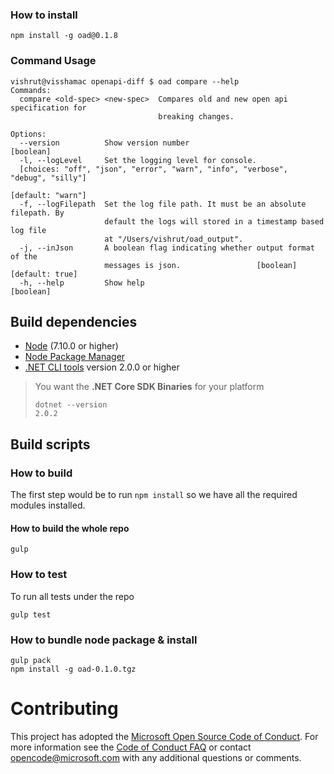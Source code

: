 ### How to install
```
npm install -g oad@0.1.8
```

### Command Usage
```
vishrut@visshamac openapi-diff $ oad compare --help
Commands:
  compare <old-spec> <new-spec>  Compares old and new open api specification for
                                 breaking changes.

Options:
  --version          Show version number                               [boolean]
  -l, --logLevel     Set the logging level for console.
  [choices: "off", "json", "error", "warn", "info", "verbose", "debug", "silly"]
                                                               [default: "warn"]
  -f, --logFilepath  Set the log file path. It must be an absolute filepath. By
                     default the logs will stored in a timestamp based log file
                     at "/Users/vishrut/oad_output".
  -j, --inJson       A boolean flag indicating whether output format of the
                     messages is json.                 [boolean] [default: true]
  -h, --help         Show help                                         [boolean]

```

## Build dependencies
- [Node](https://nodejs.org) (7.10.0 or higher)
- [Node Package Manager](https://www.npmjs.com/package/npm)
- [.NET CLI tools](https://github.com/dotnet/cli/releases) version 2.0.0 or higher
> You want the **.NET Core SDK Binaries** for your platform <br>
>
> `dotnet --version ` <br>
> ` 2.0.2 ` <br>

## Build scripts
### How to build
The first step would be to run ```npm install``` so we have all the required modules installed.
#### How to build the whole repo
```
gulp
```

### How to test
To run all tests under the repo
```
gulp test
```
### How to bundle node package & install
```
gulp pack
npm install -g oad-0.1.0.tgz
```

# Contributing

This project has adopted the [Microsoft Open Source Code of Conduct](https://opensource.microsoft.com/codeofconduct/). For more information see the [Code of Conduct FAQ](https://opensource.microsoft.com/codeofconduct/faq/) or contact [opencode@microsoft.com](mailto:opencode@microsoft.com) with any additional questions or comments.

